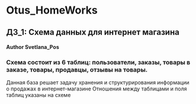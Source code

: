 # Otus_HomeWorks
## ДЗ_1: Схема данных для интернет магазина
#### Author Svetlana_Pos
### Схема состоит из 6 таблиц: пользователи, заказы, товары в заказе, товары, продавцы, отзывы на товары. 
Данная база решает задачу хранения и структурирования информации о продажах в интернет-магазине
Отношения между таблицами и поля таблиц указаны на схеме
